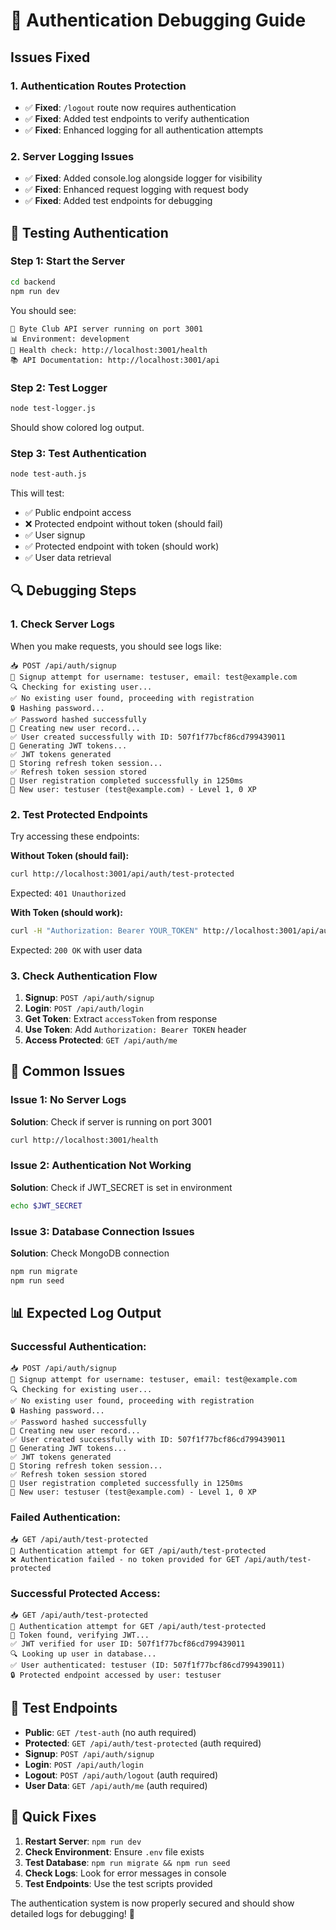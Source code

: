 # 🔐 Authentication Debugging Guide

## Issues Fixed

### 1. **Authentication Routes Protection**
- ✅ **Fixed**: `/logout` route now requires authentication
- ✅ **Fixed**: Added test endpoints to verify authentication
- ✅ **Fixed**: Enhanced logging for all authentication attempts

### 2. **Server Logging Issues**
- ✅ **Fixed**: Added console.log alongside logger for visibility
- ✅ **Fixed**: Enhanced request logging with request body
- ✅ **Fixed**: Added test endpoints for debugging

## 🧪 Testing Authentication

### **Step 1: Start the Server**
```bash
cd backend
npm run dev
```

You should see:
```
🚀 Byte Club API server running on port 3001
📊 Environment: development
🔗 Health check: http://localhost:3001/health
📚 API Documentation: http://localhost:3001/api
```

### **Step 2: Test Logger**
```bash
node test-logger.js
```

Should show colored log output.

### **Step 3: Test Authentication**
```bash
node test-auth.js
```

This will test:
- ✅ Public endpoint access
- ❌ Protected endpoint without token (should fail)
- ✅ User signup
- ✅ Protected endpoint with token (should work)
- ✅ User data retrieval

## 🔍 Debugging Steps

### **1. Check Server Logs**
When you make requests, you should see logs like:
```
📥 POST /api/auth/signup
🔐 Signup attempt for username: testuser, email: test@example.com
🔍 Checking for existing user...
✅ No existing user found, proceeding with registration
🔒 Hashing password...
✅ Password hashed successfully
👤 Creating new user record...
✅ User created successfully with ID: 507f1f77bcf86cd799439011
🎫 Generating JWT tokens...
✅ JWT tokens generated
💾 Storing refresh token session...
✅ Refresh token session stored
🎉 User registration completed successfully in 1250ms
👤 New user: testuser (test@example.com) - Level 1, 0 XP
```

### **2. Test Protected Endpoints**
Try accessing these endpoints:

**Without Token (should fail):**
```bash
curl http://localhost:3001/api/auth/test-protected
```
Expected: `401 Unauthorized`

**With Token (should work):**
```bash
curl -H "Authorization: Bearer YOUR_TOKEN" http://localhost:3001/api/auth/test-protected
```
Expected: `200 OK` with user data

### **3. Check Authentication Flow**
1. **Signup**: `POST /api/auth/signup`
2. **Login**: `POST /api/auth/login`
3. **Get Token**: Extract `accessToken` from response
4. **Use Token**: Add `Authorization: Bearer TOKEN` header
5. **Access Protected**: `GET /api/auth/me`

## 🚨 Common Issues

### **Issue 1: No Server Logs**
**Solution**: Check if server is running on port 3001
```bash
curl http://localhost:3001/health
```

### **Issue 2: Authentication Not Working**
**Solution**: Check if JWT_SECRET is set in environment
```bash
echo $JWT_SECRET
```

### **Issue 3: Database Connection Issues**
**Solution**: Check MongoDB connection
```bash
npm run migrate
npm run seed
```

## 📊 Expected Log Output

### **Successful Authentication:**
```
📥 POST /api/auth/signup
🔐 Signup attempt for username: testuser, email: test@example.com
🔍 Checking for existing user...
✅ No existing user found, proceeding with registration
🔒 Hashing password...
✅ Password hashed successfully
👤 Creating new user record...
✅ User created successfully with ID: 507f1f77bcf86cd799439011
🎫 Generating JWT tokens...
✅ JWT tokens generated
💾 Storing refresh token session...
✅ Refresh token session stored
🎉 User registration completed successfully in 1250ms
👤 New user: testuser (test@example.com) - Level 1, 0 XP
```

### **Failed Authentication:**
```
📥 GET /api/auth/test-protected
🔐 Authentication attempt for GET /api/auth/test-protected
❌ Authentication failed - no token provided for GET /api/auth/test-protected
```

### **Successful Protected Access:**
```
📥 GET /api/auth/test-protected
🔐 Authentication attempt for GET /api/auth/test-protected
🎫 Token found, verifying JWT...
✅ JWT verified for user ID: 507f1f77bcf86cd799439011
🔍 Looking up user in database...
✅ User authenticated: testuser (ID: 507f1f77bcf86cd799439011)
🔒 Protected endpoint accessed by user: testuser
```

## 🎯 Test Endpoints

- **Public**: `GET /test-auth` (no auth required)
- **Protected**: `GET /api/auth/test-protected` (auth required)
- **Signup**: `POST /api/auth/signup`
- **Login**: `POST /api/auth/login`
- **Logout**: `POST /api/auth/logout` (auth required)
- **User Data**: `GET /api/auth/me` (auth required)

## 🔧 Quick Fixes

1. **Restart Server**: `npm run dev`
2. **Check Environment**: Ensure `.env` file exists
3. **Test Database**: `npm run migrate && npm run seed`
4. **Check Logs**: Look for error messages in console
5. **Test Endpoints**: Use the test scripts provided

The authentication system is now properly secured and should show detailed logs for debugging! 🎉
